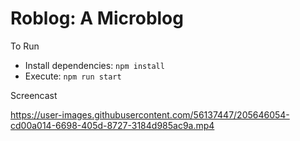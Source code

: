 # Roblog: A Microblog

To Run

- Install dependencies: `npm install`
- Execute: `npm run start`

Screencast



https://user-images.githubusercontent.com/56137447/205646054-cd00a014-6698-405d-8727-3184d985ac9a.mp4

